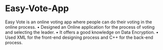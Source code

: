 # Easy-Vote-App
Easy Vote is an online voting app where people can do their voting in the online process.
•	    Designed an Online application for the process of voting and selecting the leader.
•	    It offers a good knowledge on Data Encryption.
•	    Used XML for the front-end designing process and C++ for the back-end process.

